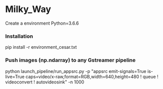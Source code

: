 # Milky_Way

Create a environment
Python=3.6.6

### Installation

pip install -r environment_cesar.txt

### Push images (np.ndarray) to any Gstreamer pipeline

python launch_pipeline/run_appsrc.py -p "appsrc emit-signals=True is-live=True caps=video/x-raw,format=RGB,width=640,height=480 ! queue ! videoconvert ! autovideosink"  -n 1000
